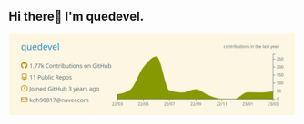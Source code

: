 ## Hi there👋 I'm quedevel.

<img src="https://raw.githubusercontent.com/quedevel/quedevel/master/profile-summary-card-output/solarized/0-profile-details.svg">

<!-- ![](https://raw.githubusercontent.com/quedevel/quedevel/master/profile-summary-card-output/nord_bright/3-stats.svg) -->
<!-- ![](https://raw.githubusercontent.com/quedevel/quedevel/master/profile-summary-card-output/nord_bright/1-repos-per-language.svg) -->
